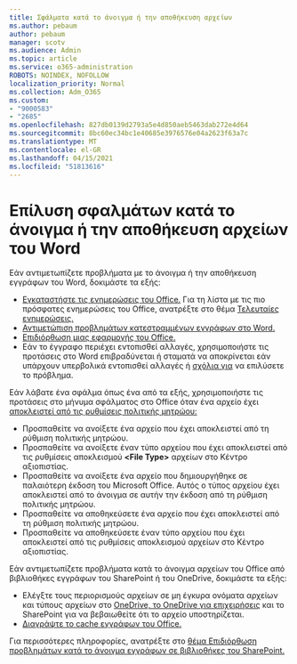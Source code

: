 ```yaml
---
title: Σφάλματα κατά το άνοιγμα ή την αποθήκευση αρχείων
ms.author: pebaum
author: pebaum
manager: scotv
ms.audience: Admin
ms.topic: article
ms.service: o365-administration
ROBOTS: NOINDEX, NOFOLLOW
localization_priority: Normal
ms.collection: Adm_O365
ms.custom:
- "9000583"
- "2685"
ms.openlocfilehash: 827db0139d2793a5e4d850aeb5463dab272e4d64
ms.sourcegitcommit: 8bc60ec34bc1e40685e3976576e04a2623f63a7c
ms.translationtype: MT
ms.contentlocale: el-GR
ms.lasthandoff: 04/15/2021
ms.locfileid: "51813616"
---
```

# <a name="resolve-errors-opening-or-saving-word-files"></a>Επίλυση σφαλμάτων κατά το άνοιγμα ή την αποθήκευση αρχείων του Word

Εάν αντιμετωπίζετε προβλήματα με το άνοιγμα ή την αποθήκευση εγγράφων του Word, δοκιμάστε τα εξής:

- [Εγκαταστήστε τις ενημερώσεις του Office.](https://support.office.com/article/2ab296f3-7f03-43a2-8e50-46de917611c5) Για τη λίστα με τις πιο πρόσφατες ενημερώσεις του Office, ανατρέξτε στο θέμα [Τελευταίες ενημερώσεις.](https://docs.microsoft.com/officeupdates/office-updates-msi)
- [Αντιμετώπιση προβλημάτων κατεστραμμένων εγγράφων στο Word.](https://docs.microsoft.com/office/troubleshoot/word/damaged-documents-in-word)
- [Επιδιόρθωση μιας εφαρμογής του Office.](https://support.office.com/Article/Repair-an-Office-application-7821d4b6-7c1d-4205-aa0e-a6b40c5bb88b)
- Εάν το έγγραφο περιέχει εντοπισθεί αλλαγές, χρησιμοποιήστε τις προτάσεις στο Word επιβραδύνεται ή σταματά να αποκρίνεται εάν υπάρχουν υπερβολικά εντοπισθεί αλλαγές ή [σχόλια για](https://docs.microsoft.com/office/troubleshoot/word/word-stops-responding) να επιλύσετε το πρόβλημα.

Εάν λάβατε ένα σφάλμα όπως ένα από τα εξής, χρησιμοποιήστε τις προτάσεις στο μήνυμα σφάλματος στο Office όταν ένα αρχείο έχει [αποκλειστεί από τις ρυθμίσεις πολιτικής μητρώου:](https://docs.microsoft.com/office/troubleshoot/settings/file-blocked-in-office)

- Προσπαθείτε να ανοίξετε ένα αρχείο που έχει αποκλειστεί από τη ρύθμιση πολιτικής μητρώου.
- Προσπαθείτε να ανοίξετε έναν τύπο αρχείου που έχει αποκλειστεί από τις ρυθμίσεις αποκλεισμού **\<File Type\>** αρχείων στο Κέντρο αξιοπιστίας.
- Προσπαθείτε να ανοίξετε ένα αρχείο που δημιουργήθηκε σε παλαιότερη έκδοση του Microsoft Office. Αυτός ο τύπος αρχείου έχει αποκλειστεί από το άνοιγμα σε αυτήν την έκδοση από τη ρύθμιση πολιτικής μητρώου.
- Προσπαθείτε να αποθηκεύσετε ένα αρχείο που έχει αποκλειστεί από τη ρύθμιση πολιτικής μητρώου.
- Προσπαθείτε να αποθηκεύσετε έναν τύπο αρχείου που έχει αποκλειστεί από τις ρυθμίσεις αποκλεισμού αρχείων στο Κέντρο αξιοπιστίας.

Εάν αντιμετωπίζετε προβλήματα κατά το άνοιγμα αρχείων του Office από βιβλιοθήκες εγγράφων του SharePoint ή του OneDrive, δοκιμάστε τα εξής:

- Ελέγξτε τους περιορισμούς αρχείων σε μη έγκυρα ονόματα αρχείων και τύπους αρχείων στο [OneDrive, το OneDrive για επιχειρήσεις](https://support.office.com/article/64883a5d-228e-48f5-b3d2-eb39e07630fa) και το SharePoint για να βεβαιωθείτε ότι το αρχείο υποστηρίζεται. 
- [Διαγράψτε το cache εγγράφων του Office.](https://support.office.com/article/b1d3765e-d71b-4bb8-99ca-acd22c42995d
) 

Για περισσότερες πληροφορίες, ανατρέξτε στο [θέμα Επιδιόρθωση προβλημάτων κατά το άνοιγμα εγγράφων σε βιβλιοθήκες του SharePoint.](https://support.office.com/article/31329fa1-4ad0-47fc-95d8-bb0c5b12a536)